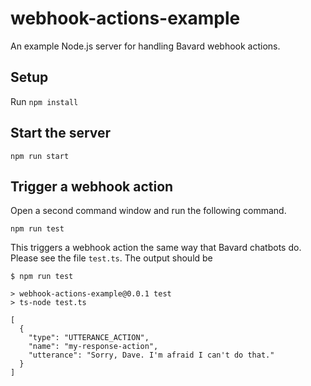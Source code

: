 # webhook-actions-example

An example Node.js server for handling Bavard webhook actions.

## Setup

Run `npm install`

## Start the server

```
npm run start
```

## Trigger a webhook action

Open a second command window and run the following command.

```
npm run test
```

This triggers a webhook action the same way that Bavard chatbots do. Please see the file `test.ts`.
The output should be

```
$ npm run test

> webhook-actions-example@0.0.1 test
> ts-node test.ts

[
  {
    "type": "UTTERANCE_ACTION",
    "name": "my-response-action",
    "utterance": "Sorry, Dave. I'm afraid I can't do that."
  }
]
```
